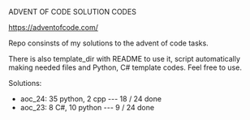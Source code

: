 ADVENT OF CODE SOLUTION CODES

https://adventofcode.com/

Repo consinsts of my solutions to the advent of code tasks.

There is also template_dir with README to use it, script automatically
making needed files and Python, C# template codes. Feel free to use.

Solutions:
  - aoc_24:  35 python, 2 cpp --- 18 / 24 done
  - aoc_23:  8 C#, 10 python  ---  9 / 24 done
